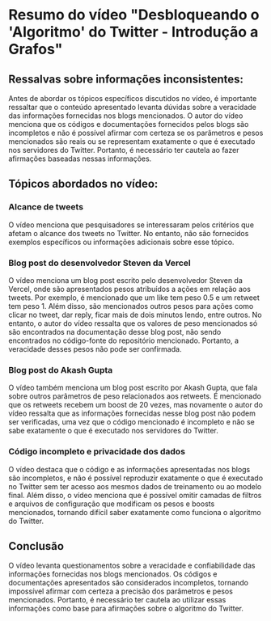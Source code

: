 # Resumo do vídeo "Desbloqueando o 'Algoritmo' do Twitter - Introdução a Grafos"

## Ressalvas sobre informações inconsistentes:
Antes de abordar os tópicos específicos discutidos no vídeo, é importante ressaltar que o conteúdo apresentado levanta dúvidas sobre a veracidade das informações fornecidas nos blogs mencionados. O autor do vídeo menciona que os códigos e documentações fornecidos pelos blogs são incompletos e não é possível afirmar com certeza se os parâmetros e pesos mencionados são reais ou se representam exatamente o que é executado nos servidores do Twitter. Portanto, é necessário ter cautela ao fazer afirmações baseadas nessas informações.

## Tópicos abordados no vídeo:

### Alcance de tweets
O vídeo menciona que pesquisadores se interessaram pelos critérios que afetam o alcance dos tweets no Twitter. No entanto, não são fornecidos exemplos específicos ou informações adicionais sobre esse tópico.

### Blog post do desenvolvedor Steven da Vercel
O vídeo menciona um blog post escrito pelo desenvolvedor Steven da Vercel, onde são apresentados pesos atribuídos a ações em relação aos tweets. Por exemplo, é mencionado que um like tem peso 0.5 e um retweet tem peso 1. Além disso, são mencionados outros pesos para ações como clicar no tweet, dar reply, ficar mais de dois minutos lendo, entre outros. No entanto, o autor do vídeo ressalta que os valores de peso mencionados só são encontrados na documentação desse blog post, não sendo encontrados no código-fonte do repositório mencionado. Portanto, a veracidade desses pesos não pode ser confirmada.

### Blog post do Akash Gupta
O vídeo também menciona um blog post escrito por Akash Gupta, que fala sobre outros parâmetros de peso relacionados aos retweets. É mencionado que os retweets recebem um boost de 20 vezes, mas novamente o autor do vídeo ressalta que as informações fornecidas nesse blog post não podem ser verificadas, uma vez que o código mencionado é incompleto e não se sabe exatamente o que é executado nos servidores do Twitter.

### Código incompleto e privacidade dos dados
O vídeo destaca que o código e as informações apresentadas nos blogs são incompletos, e não é possível reproduzir exatamente o que é executado no Twitter sem ter acesso aos mesmos dados de treinamento ou ao modelo final. Além disso, o vídeo menciona que é possível omitir camadas de filtros e arquivos de configuração que modificam os pesos e boosts mencionados, tornando difícil saber exatamente como funciona o algoritmo do Twitter.

## Conclusão
O vídeo levanta questionamentos sobre a veracidade e confiabilidade das informações fornecidas nos blogs mencionados. Os códigos e documentações apresentados são considerados incompletos, tornando impossível afirmar com certeza a precisão dos parâmetros e pesos mencionados. Portanto, é necessário ter cautela ao utilizar essas informações como base para afirmações sobre o algoritmo do Twitter.